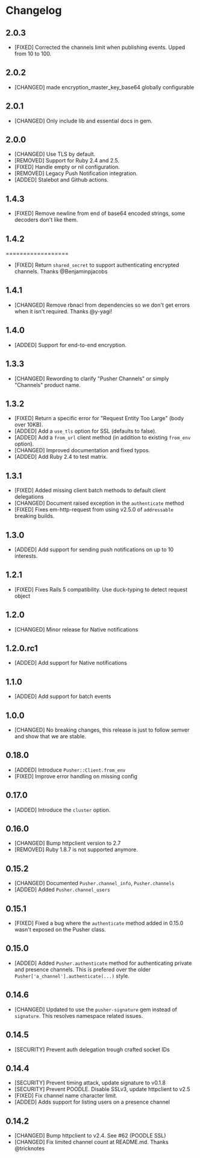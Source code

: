 # Changelog

## 2.0.3

* [FIXED] Corrected the channels limit when publishing events. Upped from 10 to 100. 

## 2.0.2

* [CHANGED] made encryption_master_key_base64 globally configurable 

## 2.0.1

* [CHANGED] Only include lib and essential docs in gem.

## 2.0.0

* [CHANGED] Use TLS by default.
* [REMOVED] Support for Ruby 2.4 and 2.5.
* [FIXED] Handle empty or nil  configuration.
* [REMOVED] Legacy Push Notification integration.
* [ADDED] Stalebot and Github actions. 

## 1.4.3

  * [FIXED] Remove newline from end of base64 encoded strings, some decoders don't like
    them.

## 1.4.2
==================

  * [FIXED] Return `shared_secret` to support authenticating encrypted channels. Thanks
    @Benjaminpjacobs

## 1.4.1

  * [CHANGED] Remove rbnacl from dependencies so we don't get errors when it isn't
    required. Thanks @y-yagi!

## 1.4.0

  * [ADDED] Support for end-to-end encryption.

## 1.3.3

  * [CHANGED] Rewording to clarify "Pusher Channels" or simply "Channels" product name.

## 1.3.2

  * [FIXED] Return a specific error for "Request Entity Too Large" (body over 10KB).
  * [ADDED] Add a `use_tls` option for SSL (defaults to false).
  * [ADDED] Add a `from_url` client method (in addition to existing `from_env` option).
  * [CHANGED] Improved documentation and fixed typos.
  * [ADDED] Add Ruby 2.4 to test matrix.

## 1.3.1

  * [FIXED] Added missing client batch methods to default client delegations
  * [CHANGED] Document raised exception in the `authenticate` method
  * [FIXED] Fixes em-http-request from using v2.5.0 of `addressable` breaking builds.

## 1.3.0

  * [ADDED] Add support for sending push notifications on up to 10 interests.

## 1.2.1

  * [FIXED] Fixes Rails 5 compatibility. Use duck-typing to detect request object

## 1.2.0

  * [CHANGED] Minor release for Native notifications

## 1.2.0.rc1

  * [ADDED] Add support for Native notifications

## 1.1.0

  * [ADDED] Add support for batch events

## 1.0.0

 * [CHANGED] No breaking changes, this release is just to follow semver and show that we
are stable.

## 0.18.0

  * [ADDED] Introduce `Pusher::Client.from_env`
  * [FIXED] Improve error handling on missing config

## 0.17.0

  * [ADDED] Introduce the `cluster` option.

## 0.16.0

  * [CHANGED] Bump httpclient version to 2.7
  * [REMOVED] Ruby 1.8.7 is not supported anymore.

## 0.15.2

  * [CHANGED] Documented `Pusher.channel_info`, `Pusher.channels`
  * [ADDED] Added `Pusher.channel_users`

## 0.15.1

  * [FIXED] Fixed a bug where the `authenticate` method added in 0.15.0 wasn't exposed on the Pusher class.

## 0.15.0

  * [ADDED] Added `Pusher.authenticate` method for authenticating private and presence channels.
    This is prefered over the older `Pusher['a_channel'].authenticate(...)` style.

## 0.14.6

  * [CHANGED] Updated to use the `pusher-signature` gem instead of `signature`.
    This resolves namespace related issues.

## 0.14.5

  * [SECURITY] Prevent auth delegation trough crafted socket IDs

## 0.14.4

  * [SECURITY] Prevent timing attack, update signature to v0.1.8
  * [SECURITY] Prevent POODLE. Disable SSLv3, update httpclient to v2.5
  * [FIXED] Fix channel name character limit.
  * [ADDED] Adds support for listing users on a presence channel

## 0.14.2

  * [CHANGED] Bump httpclient to v2.4. See #62 (POODLE SSL)
  * [CHANGED] Fix limited channel count at README.md. Thanks @tricknotes
